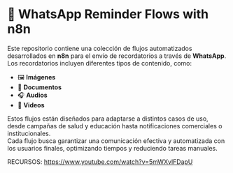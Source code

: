 # 📲 WhatsApp Reminder Flows with n8n

Este repositorio contiene una colección de flujos automatizados desarrollados en **n8n** para el envío de recordatorios a través de **WhatsApp**. Los recordatorios incluyen diferentes tipos de contenido, como:

- 🖼️ **Imágenes**  
- 📄 **Documentos**  
- 🎧 **Audios**  
- 🎥 **Videos**

Estos flujos están diseñados para adaptarse a distintos casos de uso, desde campañas de salud y educación hasta notificaciones comerciales o institucionales.  
Cada flujo busca garantizar una comunicación efectiva y automatizada con los usuarios finales, optimizando tiempos y reduciendo tareas manuales.

RECURSOS:
https://www.youtube.com/watch?v=5mWXvlFDapU
